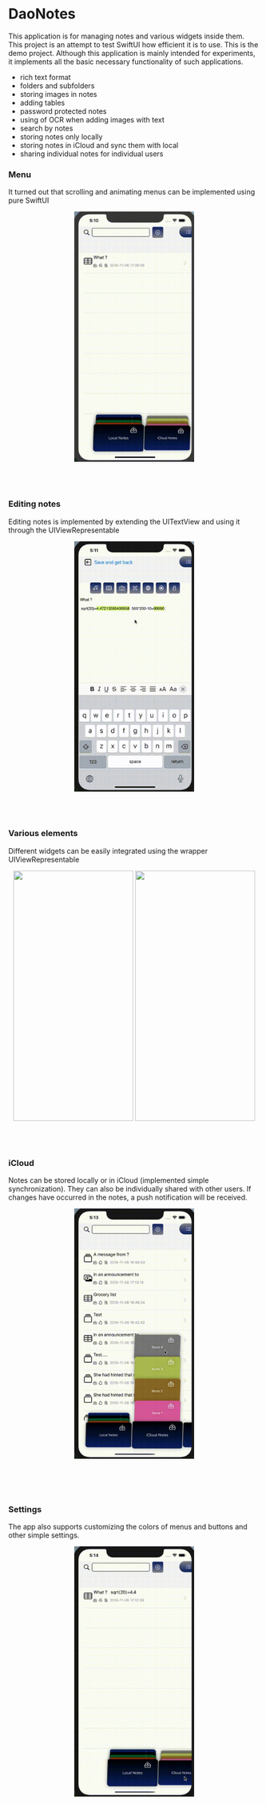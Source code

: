 # DaoNotes

This application is for managing notes and various widgets inside them. This project is an attempt to test SwiftUI how efficient it is to use. This is the demo project.
Although this application is mainly intended for experiments, it implements all the basic necessary functionality of such  applications.

* rich text format
* folders and subfolders
* storing images in notes
* adding tables
* password protected notes
* using of OCR when adding images with text 
* search by notes
* storing notes only locally
* storing notes in iCloud and sync them with local
* sharing individual notes for individual users

### Menu
It turned out that scrolling and animating menus can be implemented using pure SwiftUI

<p align="center">
  <img src="menu.gif"  width="240" height="500" >
</p>
<br/>
<br/>

### Editing notes
Editing notes is implemented by extending the UITextView and using it through the UIViewRepresentable

<p align="center">
  <img src="edit_note.gif"  width="240" height="500" >
</p>
<br/>
<br/>

### Various elements
Different widgets can be easily integrated using the wrapper UIViewRepresentable

<p align="center">
  <img src="edit_misc.gif"  width="240" height="500" >
    <img src="edit_misc2.gif"  width="240" height="500" >

</p>
<br/>
<br/>

### iCloud
Notes can be stored locally or in iCloud (implemented simple synchronization). They can also be individually shared with other users. If changes have occurred in the notes, a push notification will be received.

<p align="center">
  <img src="icloud.gif"  width="240" height="500" >
</p>
<br/>
<br/>
<br/>

### Settings
The app also supports customizing the colors of menus and buttons and other simple settings.

<p align="center">
  <img src="colors.gif"  width="240" height="500" >
</p>


